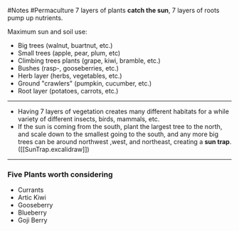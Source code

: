 #Notes #Permaculture 
7 layers of plants **catch the sun**, 7 layers of roots pump up nutrients.

Maximum sun and soil use: 
- Big trees (walnut, buartnut, etc.)
- Small trees (apple, pear, plum, etc)
- Climbing trees plants (grape, kiwi, bramble, etc.)
- Bushes (rasp-, gooseberries, etc.)
- Herb layer (herbs, vegetables, etc.) 
- Ground "crawlers" (pumpkin, cucumber, etc.) 
- Root layer (potatoes, carrots, etc.)
---

- Having 7 layers of vegetation creates many different habitats for a while variety of different insects, birds, mammals, etc. 
- If the sun is coming from the south, plant the largest tree to the north, and scale down to the smallest going to the south, and any more big trees can be around northwest ,west, and northeast, creating a **sun trap**. ([[SunTrap.excalidraw]])

--- 
### Five Plants worth considering

- Currants
- Artic Kiwi
- Gooseberry
- Blueberry
- Goji Berry